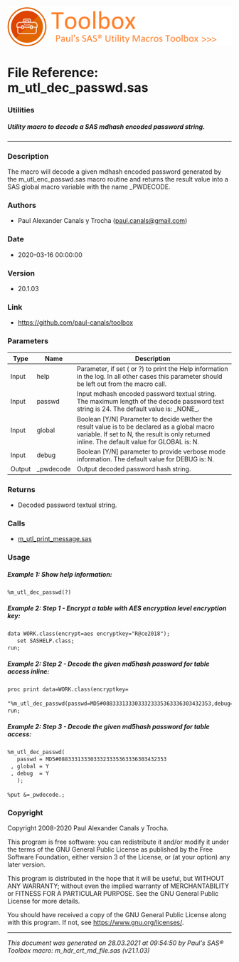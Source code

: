 ![../misc/images/doc_banner.png](../misc/images/doc_banner.png)
# 
# File Reference: m_utl_dec_passwd.sas

### Utilities

##### Utility macro to decode a SAS mdhash encoded password string.

***

### Description
The macro will decode a given mdhash encoded password generated by the m_utl_enc_passwd.sas macro routine and returns the result value into a SAS global macro variable with the name _PWDECODE.

### Authors
* Paul Alexander Canals y Trocha (paul.canals@gmail.com)

### Date
* 2020-03-16 00:00:00

### Version
* 20.1.03

### Link
* https://github.com/paul-canals/toolbox

### Parameters
| Type | Name | Description |
| ---- | ---- | ----------- |
| Input | help | Parameter, if set ( or ?) to print the Help information in the log. In all other cases this parameter should be left out from the macro call. |
| Input | passwd | Input mdhash encoded password textual string. The maximum length of the decode password text string is 24. The default value is: \_NONE\_. |
| Input | global | Boolean [Y/N] Parameter to decide wether the result value is to be declared as a global macro variable. If set to N, the result is only returned inline. The default value for GLOBAL is: N. |
| Input | debug | Boolean [Y/N] parameter to provide verbose mode information. The default value for DEBUG is: N. |
| Output | _pwdecode | Output decoded password hash string. |

### Returns
* Decoded password textual string.

### Calls
* [m_utl_print_message.sas](m_utl_print_message.md)

### Usage

##### Example 1: Show help information:
```sas
%m_utl_dec_passwd(?)
```

##### Example 2: Step 1 - Encrypt a table with AES encryption level encryption key:
```sas
data WORK.class(encrypt=aes encryptkey="R@ce2018");
   set SASHELP.class;
run;
```

##### Example 2: Step 2 - Decode the given md5hash password for table access inline:
```sas
proc print data=WORK.class(encryptkey=
   "%m_utl_dec_passwd(passwd=MD5#0883331333033323335363336303432353,debug=Y)");
run;
```

##### Example 2: Step 3 - Decode the given md5hash password for table access:
```sas
%m_utl_dec_passwd(
   passwd = MD5#0883331333033323335363336303432353
 , global = Y
 , debug  = Y
   );

%put &=_pwdecode.;
```

### Copyright
Copyright 2008-2020 Paul Alexander Canals y Trocha. 
 
This program is free software: you can redistribute it and/or modify 
it under the terms of the GNU General Public License as published by 
the Free Software Foundation, either version 3 of the License, or 
(at your option) any later version. 
 
This program is distributed in the hope that it will be useful, 
but WITHOUT ANY WARRANTY; without even the implied warranty of 
MERCHANTABILITY or FITNESS FOR A PARTICULAR PURPOSE. See the 
GNU General Public License for more details. 
 
You should have received a copy of the GNU General Public License 
along with this program. If not, see <https://www.gnu.org/licenses/>. 


***
*This document was generated on 28.03.2021 at 09:54:50  by Paul's SAS&reg; Toolbox macro: m_hdr_crt_md_file.sas (v21.1.03)*
